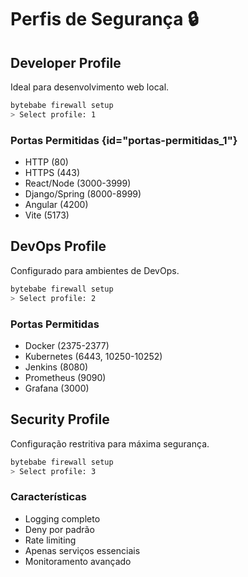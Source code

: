# Perfis de Segurança 🔒

## Developer Profile

Ideal para desenvolvimento web local.

```bash
bytebabe firewall setup
> Select profile: 1
```

### Portas Permitidas {id="portas-permitidas_1"}
- HTTP (80)
- HTTPS (443)
- React/Node (3000-3999)
- Django/Spring (8000-8999)
- Angular (4200)
- Vite (5173)

## DevOps Profile

Configurado para ambientes de DevOps.

```bash
bytebabe firewall setup
> Select profile: 2
```

### Portas Permitidas
- Docker (2375-2377)
- Kubernetes (6443, 10250-10252)
- Jenkins (8080)
- Prometheus (9090)
- Grafana (3000)

## Security Profile

Configuração restritiva para máxima segurança.

```bash
bytebabe firewall setup
> Select profile: 3
```

### Características
- Logging completo
- Deny por padrão
- Rate limiting
- Apenas serviços essenciais
- Monitoramento avançado